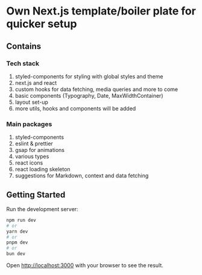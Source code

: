 # Own Next.js template/boiler plate for quicker setup

## Contains

### Tech stack

1. styled-components for styling with global styles and theme
2. next.js and react
3. custom hooks for data fetching, media queries and more to come
4. basic components (Typography, Date, MaxWidthContainer)
5. layout set-up
6. more utils, hooks and components will be added


### Main packages

1. styled-components
2. eslint & prettier
3. gsap for animations
4. various types
5. react icons
6. react loading skeleton
7. suggestions for Markdown, context and data fetching


## Getting Started

Run the development server:

```bash
npm run dev
# or
yarn dev
# or
pnpm dev
# or
bun dev
```

Open [http://localhost:3000](http://localhost:3000) with your browser to see the result.
